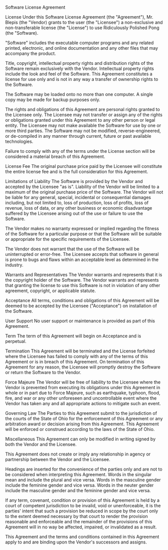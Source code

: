 Software License Agreement

License
Under this Software License Agreement (the "Agreement"), Mr. Blepis (the "Vendor) grants to the user (the "Licensee") a non-exclusive and non-transferable license (the "License") to use Ridiculously Polished Pong (the "Software).

"Software" includes the executable computer programs and any related printed, electronic, and online documentation and any other files that may accompany the product.

Title, copyright, intellectual property rights and distribution rights of the Software remain exclusively with the Vendor. Intellectual property rights include the look and feel of the Software. This Agreement constitutes a license for use only and is not in any way a transfer of ownership rights to the Software.

The Software may be loaded onto no more than one computer. A single copy may be made for backup purposes only.

The rights and obligations of this Agreement are personal rights granted to the Licensee only. The Licensee may not transfer or assign any of the rights or obligations granted under this Agreement to any other person or legal entity. The Licensee may not make available the Software for use by one or more third parties.
The Software may not be modified, reverse-engineered, or de-compiled in any manner through current, future or past available technologies.

Failure to comply with any of the terms under the License section will be considered a material breach of this Agreement.

License Fee
The original purchase price paid by the Licensee will constitute the entire license fee and is the full consideration for this Agreement.

Limitations of Liability
The Software is provided by the Vendor and accepted by the Licensee "as is". Liability of the Vendor will be limited to a maximum of the original purchase price of the Software. The Vendor will not be liable for any general, special, incidental or consequential damages including, but not limited to, loss of production, loss of profits, loss of revenue, loss of data, or any other business or economic disadvantage suffered by the Licensee arising out of the use or failure to use the Software.

The Vendor makes no warranty expressed or implied regarding the fitness of the Software for a particular purpose or that the Software will be suitable or appropriate for the specific requirements of the Licensee.

The Vendor does not warrant that the use of the Software will be uninterrupted or error-free. The Licensee accepts that software in general is prone to bugs and flaws within an acceptable level as determined in the industry.

Warrants and Representatives
The Vendor warrants and represents that it is the copyright holder of the Software. The Vendor warrants and represents that granting the license to use this Software is not in violation of any other agreement, copyright, or applicable statute.

Acceptance
All terms, conditions and obligations of this Agreement will be deemed to be accepted by the Licensee ("Acceptance") on installation of the Software.

User Support
No user support or maintenance is provided as part of this Agreement.

Term
The term of this Agreement will begin on Acceptance and is perpetual.

Termination
This Agreement will be terminated and the License forfeited where the Licensee has failed to comply with any of the terms of this Agreement or is in breach of this Agreement. On termination of this Agreement for any reason, the Licensee will promptly destroy the Software or return the Software to the Vendor.

Force Majeure
The Vendor will be free of liability to the Licensee where the Vendor is prevented from executing its obligations under this Agreement in whole or in part due to Force Majeure, such as earthquake, typhoon, flood, fire, and war or any other unforeseen and uncontrollable event where the Vendor has taken any and all appropriate actions to mitigate such an event.

Governing Law
The Parties to this Agreement submit to the jurisdiction of the courts of the State of Ohio for the enforcement of this Agreement or any arbitration award or decision arising from this Agreement. This Agreement will be enforced or construed according to the laws of the State of Ohio.

Miscellaneous
This Agreement can only be modified in writing signed by both the Vendor and the Licensee.

This Agreement does not create or imply any relationship in agency or partnership between the Vendor and the Licensee.

Headings are inserted for the convenience of the parties only and are not to be considered when interpreting this Agreement.
Words in the singular mean and include the plural and vice versa. Words in the masculine gender include the feminine gender and vice versa. Words in the neuter gender include the masculine gender and the feminine gender and vice versa.

If any term, covenant, condition or provision of this Agreement is held by a court of competent jurisdiction to be invalid, void or unenforceable, it is the parties' intent that such a provision be reduced in scope by the court only to the extent deemed necessary by that court to render the provision reasonable and enforceable and the remainder of the provisions of this Agreement will in no way be affected, impaired, or invalidated as a result.

This Agreement and the terms and conditions contained in this Agreement apply to and are binding upon the Vendor's successors and assigns.
